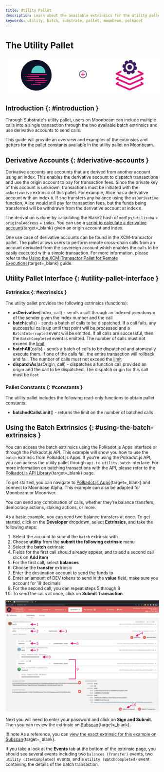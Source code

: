 ```yaml
---
title: Utility Pallet
description: Learn about the available extrinsics for the utility pallet on Moonbeam and how to interact with them using Polkadot.js Apps and the Polkadot.js API.
keywords: utility, batch, substrate, pallet, moonbeam, polkadot
---
```


# The Utility Pallet

![Utility Moonbeam Banner](/images/builders/pallets-precompiles/pallets/utility/utility-banner.png)

## Introduction {: #introduction }

Through Substrate's utility pallet, users on Moonbeam can include multiple calls into a single transaction through the two available batch extrinsics and use derivative accounts to send calls.

This guide will provide an overview and examples of the extrinsics and getters for the pallet constants available in the utility pallet on Moonbeam.

## Derivative Accounts {: #derivative-accounts }

Derivative accounts are accounts that are derived from another account using an index. This enables the derivative account to dispatch transactions and use the origin account to pay for transaction fees. Since the private key of this account is unknown, transactions must be initiated with the `asDerivative` extrinsic of this pallet. For example, Alice has a derivative account with an index `0`. If she transfers any balance using the `asDerivative` function, Alice would still pay for transaction fees, but the funds being transferred will be withdrawn from the derivative account at index `0`. 

The derivation is done by calculating the Blake2 hash of `modlpy/utilisuba` + `originalAddress` + `index`.  You can use a [script to calculate a derivative account](https://github.com/albertov19/PolkaTools/blob/main/calculateDerivedAddress.ts){target=_blank} given an origin account and index.

One use case of derivative accounts can be found in the XCM-transactor pallet. The pallet allows users to perform remote cross-chain calls from an account derivated from the sovereign account which enables the calls to be easily executed with a simple transaction. For more information, please refer to the [Using the XCM-Transactor Pallet for Remote Executions](/builders/interoperability/xcm/xcm-transactor/){target=_blank} guide.

## Utility Pallet Interface {: #utility-pallet-interface }

### Extrinsics {: #extrinsics }

The utility pallet provides the following extrinsics (functions):

- **asDerivative**(index, call) - sends a call through an indexed pseudonym of the sender given the index number and the call
- **batch**(calls) - sends a batch of calls to be dispatched. If a call fails, any successful calls up until that point will be processed and a `BatchInterrupted` event will be emitted. If all calls are successful, then the `BatchCompleted` event is emitted. The number of calls must not exceed the [limit](#constants)
- **batchAll**(calls) - sends a batch of calls to be dispatched and atomically execute them. If one of the calls fail, the entire transaction will rollback and fail. The number of calls must not exceed the [limit](#constants)
- **dispatchAs**(asOrigin, call) - dispatches a function call provided an origin and the call to be dispatched. The dispatch origin for this call must be `Root`

### Pallet Constants {: #constants }

The utility pallet includes the following read-only functions to obtain pallet constants:

- **batchedCallsLimit**() - returns the limit on the number of batched calls

## Using the Batch Extrinsics  {: #using-the-batch-extrinsics }

You can access the batch extrinsics using the Polkadot.js Apps interface or through the Polkadot.js API. This example will show you how to use the `batch` extrinsic from Polkadot.js Apps. If you're using the Polkadot.js API, you can access the utility pallet through `api.tx.utility.batch` interface. For more information on batching transactions with the API, please refer to the [Polkadot.js API Library](/builders/build/substrate-api/polkadot-js-api/#batching-transactions){target=_blank} page.

To get started, you can navigate to [Polkadot.js Apps](https://polkadot.js.org/apps/?rpc=wss://wss.api.moonbase.moonbeam.network#/extrinsics){target=_blank} and connect to Moonbase Alpha. This example can also be adapted for Moonbeam or Moonriver.

You can send any combination of calls, whether they're balance transfers, democracy actions, staking actions, or more. 

As a basic example, you can send two balance transfers at once. To get started, click on the **Developer** dropdown, select **Extrinsics**, and take the following steps:

1. Select the account to submit the `batch` extrinsic with
2. Choose **utility** from the **submit the following extrinsic** menu
3. Select the **batch** extrinsic
4. Fields for the first call should already appear, and to add a second call click on **Add item** 
5. For the first call, select **balances**
6. Choose the **transfer** extrinsic
7. Enter the destination account to send the funds to
8. Enter an amount of DEV tokens to send in the **value** field, make sure you account for 18 decimals
9. For the second call, you can repeat steps 5 through 8
10. To send the calls at once, click on **Submit Transaction**

![Send batch transaction](/images/builders/pallets-precompiles/pallets/utility/utility-1.png)

Next you will need to enter your password and click on **Sign and Submit**. Then you can review the extrinsic on [Subscan](https://moonbase.subscan.io/){target=_blank}.

!!! note
    As a reference, you can [view the exact extrinsic for this example on Subscan](https://moonbase.subscan.io/extrinsic/2561364-6){target=_blank}.

If you take a look at the **Events** tab at the bottom of the extrinsic page, you should see several events including two `balances (Transfer)` events, two `utility (ItemCompleted)` events, and a `utility (BatchCompleted)` event containing the details of the batch transaction.